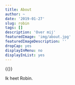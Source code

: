 ```yaml
---
title: About
author: ~
date: '2019-01-27'
slug: robin
tags: []
description: 'Over mij'
featuredImage: 'img/about.jpg'
featuredImageDescription: ''
dropCap: yes
displayInMenu: no
displayInList: yes
---
```


{{<smallimg src="/img/about.jpg" alt="Met mijn werk probeer ik mensen te raken." smartfloat="center" width="500px">}}

Ik heet Robin. 